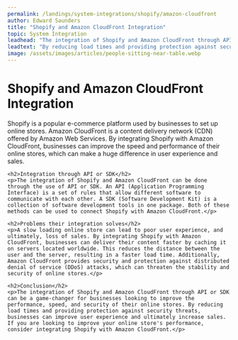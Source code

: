 ```yaml
---
permalink: /landings/system-integrations/shopify/amazon-cloudfront
author: Edward Saunders
title: "Shopify and Amazon CloudFront Integration"
topic: System Integration
leadhead: "The integration of Shopify and Amazon CloudFront through API or SDK can be a game-changer for businesses looking to improve the performance, speed, and security of their online stores"
leadtext: "By reducing load times and providing protection against security threats, businesses can improve user experience and ultimately increase sales. If you are looking to improve your online store's performance, consider integrating Shopify with Amazon CloudFront."
image: /assets/images/articles/people-sitting-near-table.webp
---
```

<div class="arttext">	<h1>Shopify and Amazon CloudFront Integration</h1>
	<p>Shopify is a popular e-commerce platform used by businesses to set up online stores. Amazon CloudFront is a content delivery network (CDN) offered by Amazon Web Services. By integrating Shopify with Amazon CloudFront, businesses can improve the speed and performance of their online stores, which can make a huge difference in user experience and sales.</p>

	<h2>Integration through API or SDK</h2>
	<p>The integration of Shopify and Amazon CloudFront can be done through the use of API or SDK. An API (Application Programming Interface) is a set of rules that allow different software to communicate with each other. A SDK (Software Development Kit) is a collection of software development tools in one package. Both of these methods can be used to connect Shopify with Amazon CloudFront.</p>

	<h2>Problems their integration solves</h2>
	<p>A slow loading online store can lead to poor user experience, and ultimately, loss of sales. By integrating Shopify with Amazon CloudFront, businesses can deliver their content faster by caching it on servers located worldwide. This reduces the distance between the user and the server, resulting in a faster load time. Additionally, Amazon CloudFront provides security and protection against distributed denial of service (DDoS) attacks, which can threaten the stability and security of online stores.</p>

	<h2>Conclusion</h2>
	<p>The integration of Shopify and Amazon CloudFront through API or SDK can be a game-changer for businesses looking to improve the performance, speed, and security of their online stores. By reducing load times and providing protection against security threats, businesses can improve user experience and ultimately increase sales. If you are looking to improve your online store's performance, consider integrating Shopify with Amazon CloudFront.</p>
</div>